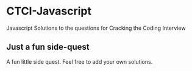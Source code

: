 # CTCI-Javascript
Javascript Solutions to the questions for Cracking the Coding Interview

## Just a fun side-quest
A fun little side quest. Feel free to add your own solutions.
